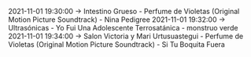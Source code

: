 2021-11-01 19:30:00 -> Intestino Grueso - Perfume de Violetas (Original Motion Picture Soundtrack) - Nina Pedigree
2021-11-01 19:32:00 -> Ultrasónicas - Yo Fui Una Adolescente Terrosatánica - monstruo verde
2021-11-01 19:34:00 -> Salon Victoria y Mari Urtusuastegui - Perfume de Violetas (Original Motion Picture Soundtrack) - Si Tu Boquita Fuera
